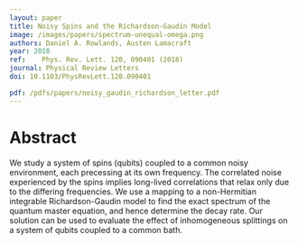 ```yaml
---
layout: paper
title: Noisy Spins and the Richardson-Gaudin Model
image: /images/papers/spectrum-unequal-omega.png
authors: Daniel A. Rowlands, Austen Lamacraft
year: 2018
ref: 	Phys. Rev. Lett. 120, 090401 (2018)
journal: Physical Review Letters
doi: 10.1103/PhysRevLett.120.090401

pdf: /pdfs/papers/noisy_gaudin_richardson_letter.pdf
---
```


# Abstract

We study a system of spins (qubits) coupled to a common noisy environment, each precessing at its own frequency. The correlated noise experienced by the spins implies long-lived correlations that relax only due to the differing frequencies. We use a mapping to a non-Hermitian integrable Richardson-Gaudin model to find the exact spectrum of the quantum master equation, and hence determine the decay rate. Our solution can be used to evaluate the effect of inhomogeneous splittings on a system of qubits coupled to a common bath.

